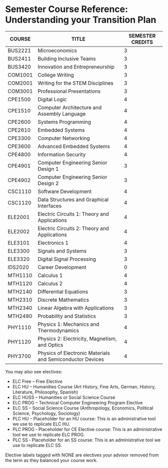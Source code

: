 # Semester Course Reference: Understanding your Transition Plan

COURSE | TITLE | SEMESTER CREDITS
-- | -- | --
BUS2221 | Microeconomics | 3
BUS2411 | Building Inclusive Teams | 3
BUS3420 | Innovation and Entrepreneurship | 3
COM1001 | College Writing | 3
COM2001 | Writing for the STEM Disciplines | 3
COM3001 | Professional Presentations | 3
CPE1500 | Digital Logic | 4
CPE1510 | Computer Architecture and Assembly Language | 4
CPE2600 | Systems Programming | 4
CPE2610 | Embedded Systems | 4
CPE3300 | Computer Networking | 4
CPE3600 | Advanced Embedded Systems | 4
CPE4800 | Information Security | 4
CPE4901 | Computer Engineering Senior Design 1 | 3
CPE4902 | Computer Engineering Senior Design 2 | 3
CSC1110 | Software Development | 4
CSC1120 | Data Structures and Graphical Interfaces | 4
ELE2001 | Electric Circuits 1: Theory and Applications | 4
ELE2002 | Electric Circuits 2: Theory and Applications | 4
ELE3101 | Electronics 1 | 4
ELE3300 | Signals and Systems | 3
ELE3320 | Digital Signal Processing | 3
IDS2020 | Career Development | 0
MTH1110 | Calculus 1 | 4
MTH1120 | Calculus 2 | 4
MTH2140 | Differential Equations | 3
MTH2310 | Discrete Mathematics | 3
MTH2340 | Linear Algebra with Applications | 3
MTH2480 | Probability and Statistics | 3
PHY1110 | Physics 1: Mechanics and Thermodynamics | 4
PHY1120 | Physics 2: Electricity, Magnetism, and Optics | 4
PHY3700 | Physics of Electronic Materials and Semiconductor Devices | 4

You may also see electives:

* ELC Free – Free Elective
* ELC HU – Humanities Course (Art History, Fine Arts, German, History, Literature, Philosophy, Spanish)
* ELC HUSS – Humanities or Social Science Course
* ELC PROG – Technical Computer Engineering Program Elective
* ELC SS – Social Science Course (Anthropology, Economics, Political Science, Psychology, Sociology)
* PLC HU – Placeholder for an HU course: This is an administrative tool we use to replicate ELC HU.
* PLC PROG ‐ Placeholder for CE Elective course: This is an administrative tool we use to replicate ELC PROG.
* PLC SS ‐ Placeholder for an SS course: This is an administrative tool we use to replicate ELC SS.

Elective labels tagged with NONE are electives your advisor removed from the term as they balanced your course work.